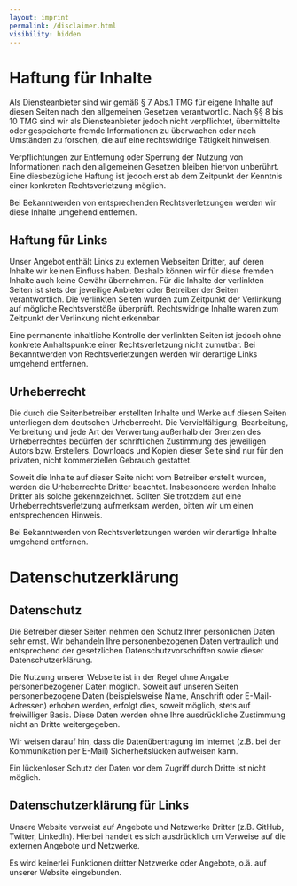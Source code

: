 ```yaml
---
layout: imprint
permalink: /disclaimer.html
visibility: hidden
---
```


# Haftung für Inhalte

Als Diensteanbieter sind wir gemäß § 7 Abs.1 TMG für eigene Inhalte auf diesen Seiten nach den allgemeinen Gesetzen verantwortlic.
Nach §§ 8 bis 10 TMG sind wir als Diensteanbieter jedoch nicht verpflichtet, übermittelte oder gespeicherte fremde Informationen
zu überwachen oder nach Umständen zu forschen, die auf eine rechtswidrige Tätigkeit hinweisen.

Verpflichtungen zur Entfernung oder Sperrung der Nutzung von Informationen nach den allgemeinen Gesetzen bleiben hiervon unberührt.
Eine diesbezügliche Haftung ist jedoch erst ab dem Zeitpunkt der Kenntnis einer konkreten Rechtsverletzung möglich.

Bei Bekanntwerden von entsprechenden Rechtsverletzungen werden wir diese Inhalte umgehend entfernen.

## Haftung für Links

Unser Angebot enthält Links zu externen Webseiten Dritter, auf deren Inhalte wir keinen Einfluss haben. Deshalb können wir für diese
fremden Inhalte auch keine Gewähr übernehmen. Für die Inhalte der verlinkten Seiten ist stets der jeweilige Anbieter oder Betreiber
der Seiten verantwortlich. Die verlinkten Seiten wurden zum Zeitpunkt der Verlinkung auf mögliche Rechtsverstöße überprüft.
Rechtswidrige Inhalte waren zum Zeitpunkt der Verlinkung nicht erkennbar.

Eine permanente inhaltliche Kontrolle der verlinkten Seiten ist jedoch ohne konkrete Anhaltspunkte einer Rechtsverletzung nicht zumutbar.
Bei Bekanntwerden von Rechtsverletzungen werden wir derartige Links umgehend entfernen.

## Urheberrecht

Die durch die Seitenbetreiber erstellten Inhalte und Werke auf diesen Seiten unterliegen dem deutschen Urheberrecht. Die Vervielfältigung,
Bearbeitung, Verbreitung und jede Art der Verwertung außerhalb der Grenzen des Urheberrechtes bedürfen der schriftlichen Zustimmung des
jeweiligen Autors bzw. Erstellers. Downloads und Kopien dieser Seite sind nur für den privaten, nicht kommerziellen Gebrauch gestattet.

Soweit die Inhalte auf dieser Seite nicht vom Betreiber erstellt wurden, werden die Urheberrechte Dritter beachtet. Insbesondere werden
Inhalte Dritter als solche gekennzeichnet. Sollten Sie trotzdem auf eine Urheberrechtsverletzung aufmerksam werden, bitten wir
um einen entsprechenden Hinweis.

Bei Bekanntwerden von Rechtsverletzungen werden wir derartige Inhalte umgehend entfernen.


# Datenschutzerklärung

## Datenschutz
Die Betreiber dieser Seiten nehmen den Schutz Ihrer persönlichen Daten sehr ernst. Wir behandeln Ihre personenbezogenen Daten vertraulich
und entsprechend der gesetzlichen Datenschutzvorschriften sowie dieser Datenschutzerklärung.

Die Nutzung unserer Webseite ist in der Regel ohne Angabe personenbezogener Daten möglich. Soweit auf unseren Seiten personenbezogene
Daten (beispielsweise Name, Anschrift oder E-Mail-Adressen) erhoben werden, erfolgt dies, soweit möglich, stets auf freiwilliger
Basis. Diese Daten werden ohne Ihre ausdrückliche Zustimmung nicht an Dritte weitergegeben.

Wir weisen darauf hin, dass die Datenübertragung im Internet (z.B. bei der Kommunikation per E-Mail) Sicherheitslücken aufweisen kann.

Ein lückenloser Schutz der Daten vor dem Zugriff durch Dritte ist nicht möglich.

## Datenschutzerklärung für Links

Unsere Website verweist auf Angebote und Netzwerke Dritter (z.B. GitHub, Twitter, LinkedIn). Hierbei handelt es sich ausdrücklich
um Verweise auf die externen Angebote und Netzwerke.

Es wird keinerlei Funktionen dritter Netzwerke oder Angebote, o.ä. auf unserer Website eingebunden.
